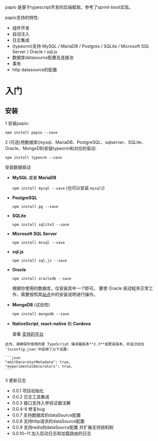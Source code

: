  papio 是基于typescript开发的后端框架。参考了sprint-boot实现。
 
 papio支持的特性:
 - 组件开发
 - 自动注入
 - 日志集成
 - (typeorm)支持 MySQL / MariaDB / Postgres / SQLite / Microsoft SQL Server / Oracle / sql.js
 - 数据库datasource配置及连接池
 - 事务
 - http datasource的配置

 # 入门
 ## 安装
 
 1 安装papio:
    
 `npm install papio --save`
 
 2 (可选)用数据库(mysql、MariaDB、PostgreSQL、sqlserver、SQLite、Oracle、MongoDB)安装typeorm和对应的驱动:

 `npm install typeorm --save`
 
 安装数据驱动
  
   - **MySQL** 或者 **MariaDB**

     `npm install mysql --save` (也可以安装 `mysql2`)

   - **PostgreSQL**

     `npm install pg --save`

   - **SQLite**

     `npm install sqlite3 --save`

   - **Microsoft SQL Server**

     `npm install mssql --save`

   - **sql.js**

     `npm install sql.js --save`

   - **Oracle**

     `npm install oracledb --save`

     根据你使用的数据库，仅安装其中*一个*即可。
     要使 Oracle 驱动程序正常工作，需要按照其[站点](https://github.com/oracle/node-oracledb)中的安装说明进行操作。

   - **MongoDB** (试验性)

     `npm install mongodb --save`

   - **NativeScript**, **react-native** 和 **Cordova**

     查看 [支持的平台](/supported-platforms.md)
 
    此外，请确保你使用的是 TypeScript 编译器版本**2.3**或更高版本，并且已经在`tsconfig.json`中启用了以下设置:
    
    ```json
    "emitDecoratorMetadata": true,
    "experimentalDecorators": true,
    ```
3 更新日志
- 0.0.1  项目初始化
- 0.0.2  日志工具集成
- 0.0.3  接口支持入参验证器注解
- 0.0.4-6 修复bug
- 0.0.7  支持数据库的dataSource配置
- 0.0.8  支持http请求的dataSource配置
- 0.0.9  支持redis的dataSource配置 并扩展支持锁机制
- 0.0.10~11 加入启动日志和加载路由的日志


